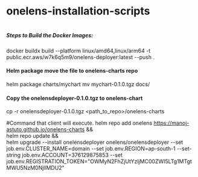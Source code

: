 # onelens-installation-scripts
#
##### Steps to Build the Docker Images: 
docker buildx build --platform linux/amd64,linux/arm64 -t public.ecr.aws/w7k6q5m9/onelens-deployer:latest --push .


#### Helm package move the file to onelens-charts repo 
helm package charts/mychart
mv mychart-0.1.0.tgz docs/

#### Copy the onelensdeployer-0.1.0.tgz to onelens-chart 
cp -r onelensdeployer-0.1.0.tgz <path_to_repo>/onelens-charts


#Command that client will execute.
helm repo add onelens https://manoj-astuto.github.io/onelens-charts && \
helm repo update && \
helm upgrade --install onelensdeployer onelens/onelensdeployer --set job.env.CLUSTER_NAME=domain --set job.env.REGION=ap-south-1 --set-string job.env.ACCOUNT=376129875853 --set job.env.REGISTRATION_TOKEN="OWMyN2FhZjUtYzljMC00ZWI5LTg1MTgtMWU5NzM0NjllMDU2"




